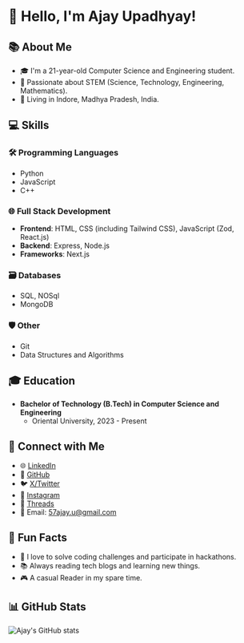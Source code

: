 # 👋 Hello, I'm Ajay Upadhyay!

## 📚 About Me

- 🎓 I'm a 21-year-old Computer Science and Engineering student.
- 🌱 Passionate about STEM (Science, Technology, Engineering, Mathematics).
- 📍 Living in Indore, Madhya Pradesh, India.

## 💻 Skills

### 🛠️ Programming Languages
- Python
- JavaScript
- C++

### 🌐 Full Stack Development
- **Frontend**: HTML, CSS (including Tailwind CSS), JavaScript (Zod, React.js)
- **Backend**: Express, Node.js
- **Frameworks**: Next.js

### 🗃️ Databases
- SQL, NOSql
- MongoDB

### 🛡️ Other
- Git
- Data Structures and Algorithms

## 🎓 Education

- **Bachelor of Technology (B.Tech) in Computer Science and Engineering**
  - Oriental University, 2023 - Present

## 📱 Connect with Me

- 🌐 [LinkedIn](https://www.linkedin.com/in/upajay/)
- 💼 [GitHub](https://github.com/57ajay)
- 🐦 [X/Twitter](https://twitter.com/57ajy)
- 📸 [Instagram](https://www.instagram.com/57aja.y/)
- 💬 [Threads](https://www.threads.net/@57aja.y)
- 📧 Email: 57ajay.u@gmail.com

## 🚀 Fun Facts

- 🧠 I love to solve coding challenges and participate in hackathons.
- 📚 Always reading tech blogs and learning new things.
- 🎮 A casual Reader in my spare time.

## 📊 GitHub Stats

![Ajay's GitHub stats](https://github-readme-stats.vercel.app/api?username=57ajay&show_icons=true&theme=dark)
